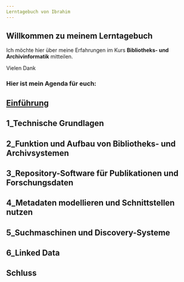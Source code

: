```yaml
---
Lerntagebuch von Ibrahim
---
```


## Willkommen zu meinem Lerntagebuch

Ich möchte hier über meine Erfahrungen im Kurs **Bibliotheks- und Archivinformatik** mitteilen.

Vielen Dank

### Hier ist mein Agenda für euch:


##  [Einführung](Einführung.md)  
##  1_Technische Grundlagen
##  2_Funktion und Aufbau von Bibliotheks- und Archivsystemen
##  3_Repository-Software für Publikationen und Forschungsdaten 
##  4_Metadaten modellieren und Schnittstellen nutzen
##  5_Suchmaschinen und Discovery-Systeme
##  6_Linked Data
##  Schluss

